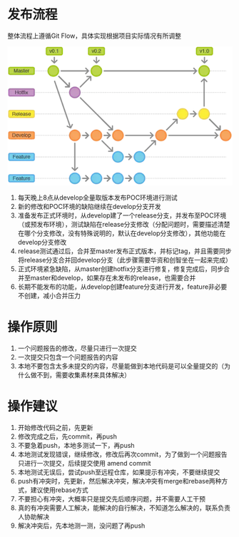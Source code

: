 # 发布流程

整体流程上遵循Git Flow，具体实现根据项目实际情况有所调整

![img](README.assets/1366859-091b03e7e4a6daa3.png)

1. 每天晚上8点从develop全量取版本发布POC环境进行测试
2. 新的修改和POC环境的缺陷继续在develop分支开发
3. 准备发布正式环境时，从develop建了一个release分支，并发布至POC环境（或预发布环境），测试缺陷在release分支修改（分配问题时，需要描述清楚在哪个分支修改，没有特殊说明的，默认在develop分支修改），其他功能在develop分支修改
4. release测试通过后，合并至master发布正式版本，并标记tag，并且需要同步将release分支合并回develop分支（此步骤需要华资和创智坐在一起来完成）
5. 正式环境紧急缺陷，从master创建hotfix分支进行修复，修复完成后，同步合并至master和develop，如果存在未发布的release，也需要合并
6. 长期不能发布的功能，从develop创建feature分支进行开发，feature非必要不创建，减小合并压力

# 操作原则

1. 一个问题报告的修改，尽量只进行一次提交
2. 一次提交只包含一个问题报告的内容
3. 本地不要包含太多未提交的内容，尽量能做到本地代码是可以全量提交的（为什么做不到，需要收集素材来具体解决）

# 操作建议

1. 开始修改代码之前，先更新
2. 修改完成之后，先commit，再push
3. 不要急着push，本地多测试一下，再push
4. 本地测试发现错误，继续修改，修改后再次commit，为了做到一个问题报告只进行一次提交，后续提交使用 amend commit
5. 本地测试无误后，尝试push至远程仓库，如果提示有冲突，不要继续提交
6. push有冲突时，先更新，然后解决冲突，解决冲突有merge和rebase两种方式，建议使用rebase方式
7. 不要担心有冲突，大概率只是提交先后顺序问题，并不需要人工干预
8. 真的有冲突需要人工解决，能解决的自行解决，不知道怎么解决的，联系负责人协助解决
9. 解决冲突后，先本地测一测，没问题了再push

